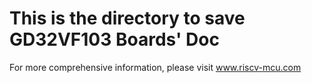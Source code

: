 # This is the directory to save GD32VF103 Boards' Doc
For more comprehensive information, please visit www.riscv-mcu.com

